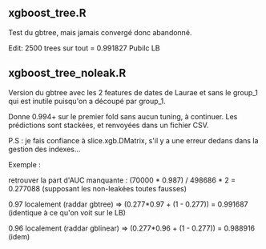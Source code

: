 ## xgboost_tree.R

Test du gbtree, mais jamais convergé donc abandonné.

Edit: 2500 trees sur tout = 0.991827 Pubilc LB


## xgboost_tree_noleak.R

Version du gbtree avec les 2 features de dates de Laurae et sans le group_1 qui est inutile puisqu'on a découpé par group_1.

Donne 0.994+ sur le premier fold sans aucun tuning, à continuer. Les prédictions sont stackées, et renvoyées dans un fichier CSV.

P.S : je fais confiance à slice.xgb.DMatrix, s'il y a une erreur dedans dans la gestion des indexes...

Exemple :

retrouver la part d'AUC manquante : (70000 * 0.987) / 498686 * 2 = 0.277088 (supposant les non-leakées toutes fausses)

0.97 localement (raddar gbtree) => (0.277*0.97 + (1 - 0.277)) = 0.991687 (identique à ce qu'on voit sur le LB)

0.96 localement (raddar gblinear) => (0.277*0.96 + (1 - 0.277)) = 0.988916 (idem)
